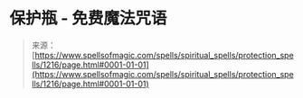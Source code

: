 <!--yml

类别：未分类

日期：2024年06月12日 18:34:08

-->

# 保护瓶 - 免费魔法咒语

> 来源：[https://www.spellsofmagic.com/spells/spiritual_spells/protection_spells/1216/page.html#0001-01-01](https://www.spellsofmagic.com/spells/spiritual_spells/protection_spells/1216/page.html#0001-01-01)
